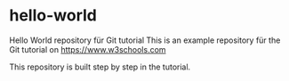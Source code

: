 # hello-world
Hello World repository für Git tutorial 
This is an example repository für the Git tutorial on https://www.w3schools.com 

This repository is built step by step in the tutorial. 

